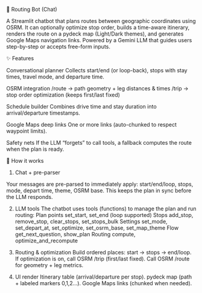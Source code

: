 🧭 Routing Bot (Chat)

A Streamlit chatbot that plans routes between geographic coordinates using OSRM. It can optionally optimize stop order, builds a time-aware itinerary, renders the route on a pydeck map (Light/Dark themes), and generates Google Maps navigation links. Powered by a Gemini LLM that guides users step-by-step or accepts free-form inputs.

✨ Features

Conversational planner
Collects start/end (or loop-back), stops with stay times, travel mode, and departure time.

OSRM integration
/route → path geometry + leg distances & times
/trip → stop order optimization (keeps first/last fixed)

Schedule builder
Combines drive time and stay duration into arrival/departure timestamps.

Google Maps deep links
One or more links (auto-chunked to respect waypoint limits).

Safety nets
If the LLM “forgets” to call tools, a fallback computes the route when the plan is ready.

🧩 How it works
1) Chat + pre-parser

Your messages are pre-parsed to immediately apply:
start/end/loop, stops, mode, depart time, theme, OSRM base.
This keeps the plan in sync before the LLM responds.

2) LLM tools
The chatbot uses tools (functions) to manage the plan and run routing:
Plan points	set_start, set_end (loop supported)
Stops	add_stop, remove_stop, clear_stops, set_stops_bulk
Settings	set_mode, set_depart_at, set_optimize, set_osrm_base, set_map_theme
Flow	get_next_question, show_plan
Routing	compute, optimize_and_recompute

3) Routing & optimization
Build ordered places: start → stops → end/loop.
If optimization is on, call OSRM /trip (first/last fixed).
Call OSRM /route for geometry + leg metrics.

4) UI render
Itinerary table (arrival/departure per stop).
pydeck map (path + labeled markers 0,1,2…).
Google Maps links (chunked when needed).
